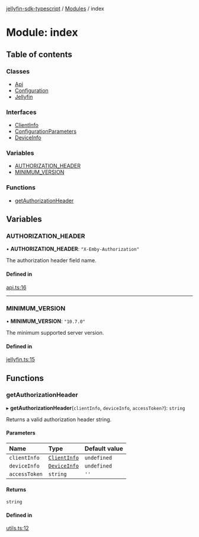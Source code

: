 [jellyfin-sdk-typescript](../README.md) / [Modules](../modules.md) / index

# Module: index

## Table of contents

### Classes

- [Api](../classes/index.Api.md)
- [Configuration](../classes/index.Configuration.md)
- [Jellyfin](../classes/index.Jellyfin.md)

### Interfaces

- [ClientInfo](../interfaces/index.ClientInfo.md)
- [ConfigurationParameters](../interfaces/index.ConfigurationParameters.md)
- [DeviceInfo](../interfaces/index.DeviceInfo.md)

### Variables

- [AUTHORIZATION_HEADER](index.md#authorization_header)
- [MINIMUM_VERSION](index.md#minimum_version)

### Functions

- [getAuthorizationHeader](index.md#getauthorizationheader)

## Variables

### AUTHORIZATION\_HEADER

• **AUTHORIZATION\_HEADER**: ``"X-Emby-Authorization"``

The authorization header field name.

#### Defined in

[api.ts:16](https://github.com/thornbill/jellyfin-sdk-typescript/blob/c0c5b18/src/api.ts#L16)

___

### MINIMUM\_VERSION

• **MINIMUM\_VERSION**: ``"10.7.0"``

The minimum supported server version.

#### Defined in

[jellyfin.ts:15](https://github.com/thornbill/jellyfin-sdk-typescript/blob/c0c5b18/src/jellyfin.ts#L15)

## Functions

### getAuthorizationHeader

▸ **getAuthorizationHeader**(`clientInfo`, `deviceInfo`, `accessToken?`): `string`

Returns a valid authorization header string.

#### Parameters

| Name | Type | Default value |
| :------ | :------ | :------ |
| `clientInfo` | [`ClientInfo`](../interfaces/index.ClientInfo.md) | `undefined` |
| `deviceInfo` | [`DeviceInfo`](../interfaces/generated_client.DeviceInfo.md) | `undefined` |
| `accessToken` | `string` | `''` |

#### Returns

`string`

#### Defined in

[utils.ts:12](https://github.com/thornbill/jellyfin-sdk-typescript/blob/c0c5b18/src/utils.ts#L12)
